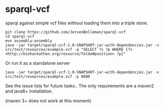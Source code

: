 sparql-vcf
==========

sparql against simple vcf files without loading them into a triple store.

```
git clone https://github.com/JervenBolleman/sparql-vcf
cd sparql-vcf
mvn assembly:assembly
java -jar target/sparql-vcf-1.0-SNAPSHOT-jar-with-dependencies.jar -v src/test/resources/example.vcf -q "SELECT ?s ?p WHERE {?s <http://biohackathon.org/resource/faldo#position> ?p}"
```

Or run it as a standalone server

```
java -jar target/sparql-vcf-1.0-SNAPSHOT-jar-with-dependencies.jar -v src/test/resources/example.vcf -p 8090
```
See the issue lists for future tasks..
The only requirements are a maven2 and java8+ installation.

(maven 3+ does not work at this moment)
